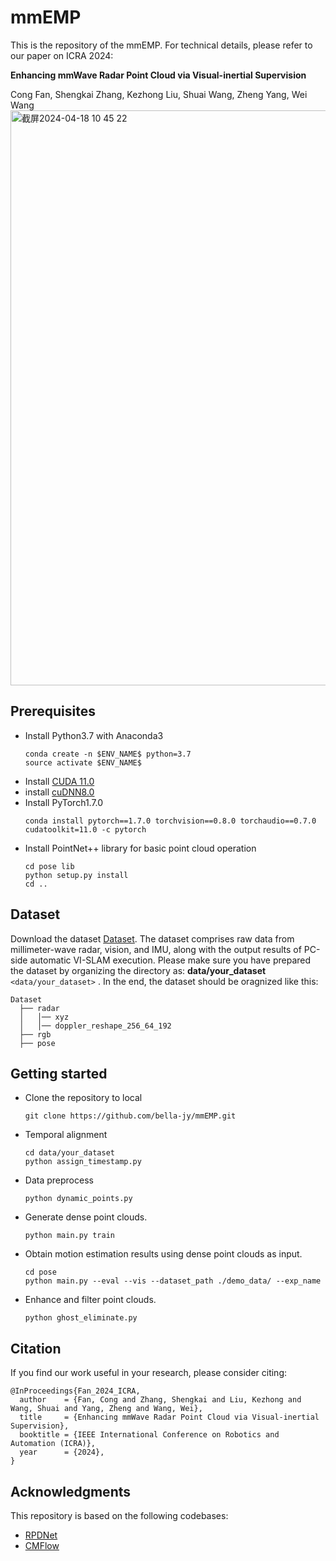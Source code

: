 # mmEMP
This is the repository of the mmEMP. For technical details, please refer to our paper on ICRA 2024:

**Enhancing mmWave Radar Point Cloud via Visual-inertial Supervision**

Cong Fan, Shengkai Zhang, Kezhong Liu, Shuai Wang, Zheng Yang, Wei Wang
<img width="920" alt="截屏2024-04-18 10 45 22" src="https://github.com/bella-jy/mmEMP/assets/74900308/b8608f57-1ea5-4135-89a3-c958b4267098">
## Prerequisites
* Install Python3.7 with Anaconda3
  ```
  conda create -n $ENV_NAME$ python=3.7
  source activate $ENV_NAME$
  ```
* Install [CUDA 11.0](https://developer.nvidia.com/cuda-11.0-download-archive)
* install [cuDNN8.0](https://developer.nvidia.com/cudnn)
* Install PyTorch1.7.0
  ```
  conda install pytorch==1.7.0 torchvision==0.8.0 torchaudio==0.7.0 cudatoolkit=11.0 -c pytorch
  ```
* Install PointNet++ library for basic point cloud operation
  ```
  cd pose lib
  python setup.py install
  cd ..
## Dataset
Download the dataset [Dataset](https://pan.baidu.com/s/1XzCi2qMr9bAJm0nxFiIMLg?pwd=n6g7). The dataset comprises raw data from millimeter-wave radar, vision, and IMU, along with the output results of PC-side automatic VI-SLAM execution. Please make sure you have prepared the dataset by organizing the directory as: **data/your_dataset**
`<data/your_dataset>` . In the end, the dataset should be oragnized like this:
  ```
  Dataset
    ├── radar
    │   │── xyz
    │   │── doppler_reshape_256_64_192
    ├── rgb
    ├── pose
  ```
## Getting started
* Clone the repository to local
  ```
  git clone https://github.com/bella-jy/mmEMP.git
  ```
* Temporal alignment
  ```
  cd data/your_dataset
  python assign_timestamp.py
  ```
* Data preprocess
  ```
  python dynamic_points.py
  ```
  
* Generate dense point clouds.
  ```
  python main.py train
  ```
* Obtain motion estimation results using dense point clouds as input.
  ```
  cd pose
  python main.py --eval --vis --dataset_path ./demo_data/ --exp_name
  ```
* Enhance and filter point clouds.
  ```
  python ghost_eliminate.py
  ```
## Citation
If you find our work useful in your research, please consider citing:
  ```
@InProceedings{Fan_2024_ICRA,
    author    = {Fan, Cong and Zhang, Shengkai and Liu, Kezhong and Wang, Shuai and Yang, Zheng and Wang, Wei},
    title     = {Enhancing mmWave Radar Point Cloud via Visual-inertial Supervision},
    booktitle = {IEEE International Conference on Robotics and Automation (ICRA)},
    year      = {2024},
}
  ```
## Acknowledgments
This repository is based on the following codebases:
* [RPDNet](https://github.com/thucyw/RPDNet)
* [CMFlow](https://github.com/Toytiny/CMFlow)
